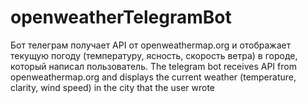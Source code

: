 # openweatherTelegramBot
Бот телеграм получает API от openweathermap.org и отображает текущую погоду (температуру, ясность, скорость ветра) в городе, который написал пользователь.
The telegram bot receives API from openweathermap.org and displays the current weather (temperature, clarity, wind speed) in the city that the user wrote
